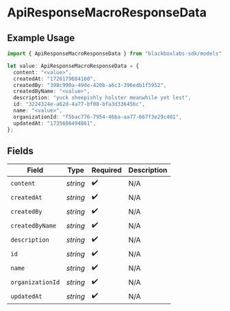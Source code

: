 # ApiResponseMacroResponseData

## Example Usage

```typescript
import { ApiResponseMacroResponseData } from "blackboxlabs-sdk/models";

let value: ApiResponseMacroResponseData = {
  content: "<value>",
  createdAt: "1726179684160",
  createdBy: "398c990a-49de-420b-a6c3-396edb1f5952",
  createdByName: "<value>",
  description: "yuck sheepishly holster meanwhile yet lest",
  id: "3224324e-a62d-4a77-bf08-bfa3d33645bc",
  name: "<value>",
  organizationId: "f5bac776-7954-46ba-aa77-667f3e29c481",
  updatedAt: "1735686494861",
};
```

## Fields

| Field              | Type               | Required           | Description        |
| ------------------ | ------------------ | ------------------ | ------------------ |
| `content`          | *string*           | :heavy_check_mark: | N/A                |
| `createdAt`        | *string*           | :heavy_check_mark: | N/A                |
| `createdBy`        | *string*           | :heavy_check_mark: | N/A                |
| `createdByName`    | *string*           | :heavy_check_mark: | N/A                |
| `description`      | *string*           | :heavy_check_mark: | N/A                |
| `id`               | *string*           | :heavy_check_mark: | N/A                |
| `name`             | *string*           | :heavy_check_mark: | N/A                |
| `organizationId`   | *string*           | :heavy_check_mark: | N/A                |
| `updatedAt`        | *string*           | :heavy_check_mark: | N/A                |